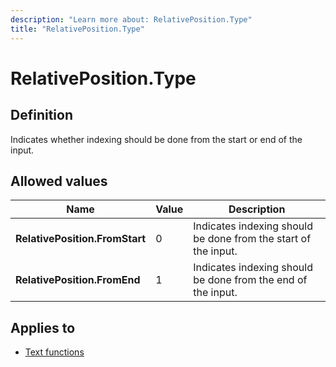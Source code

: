 ```yaml
---
description: "Learn more about: RelativePosition.Type"
title: "RelativePosition.Type"
---
```

# RelativePosition.Type

## Definition

Indicates whether indexing should be done from the start or end of the input.

## Allowed values

|Name|Value|Description|
| ------- | --- | ----------- |
|**RelativePosition.FromStart**|0| Indicates indexing should be done from the start of the input.|
|**RelativePosition.FromEnd**|1| Indicates indexing should be done from the end of the input.|

## Applies to

* [Text functions](text-functions.md)
